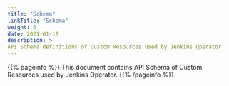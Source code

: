 ```yaml
---
title: "Schema"
linkTitle: "Schema"
weight: 6
date: 2021-01-18
description: >
API Schema definitions of Custom Resources used by Jenkins Operator
---
```


{{% pageinfo %}}
This document contains API Schema of Custom Resources used by Jenkins Operator.
{{% /pageinfo %}}